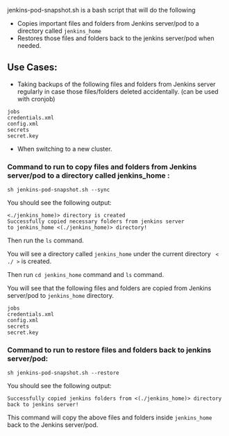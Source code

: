 
jenkins-pod-snapshot.sh is a bash script that will do the following

* Copies important files and folders from Jenkins server/pod to a directory called `jenkins_home` 
* Restores those files and folders back to the jenkins server/pod when needed.

## Use Cases: 

* Taking backups of the following files and folders from Jenkins server regularly in case those files/folders deleted accidentally. (can be used with cronjob)
```
jobs
credentials.xml
config.xml
secrets
secret.key
```

* When switching to a new cluster.


### Command to run to copy files and folders from Jenkins server/pod to a directory called jenkins_home :

```
sh jenkins-pod-snapshot.sh --sync
```
You should see the following output:
```
<./jenkins_home)> directory is created
Successfully copied necessary folders from jenkins server 
to jenkins_home <(./jenkins_home)> directory!
```
Then run the `ls` command. 

You will see a directory called `jenkins_home` under the current directory ` < ./ >` is created.

Then run `cd jenkins_home` command and `ls` command. 

You will see that the following files and folders are copied from Jenkins server/pod to `jenkins_home` directory. 
  
```
jobs
credentials.xml
config.xml
secrets
secret.key
```

### Command to run to restore files and folders back to jenkins server/pod:

```
sh jenkins-pod-snapshot.sh --restore
```
You should see the following output:
```
Successfully copied jenkins folders from <(./jenkins_home)> directory 
back to jenkins server!
```

This command will copy the above files and folders inside `jenkins_home` back to the Jenkins server/pod. 


